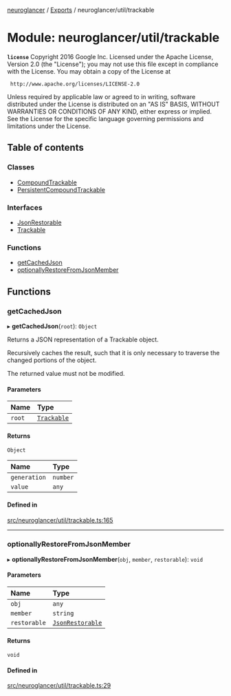 [neuroglancer](../README.md) / [Exports](../modules.md) / neuroglancer/util/trackable

# Module: neuroglancer/util/trackable

**`license`**
Copyright 2016 Google Inc.
Licensed under the Apache License, Version 2.0 (the "License");
you may not use this file except in compliance with the License.
You may obtain a copy of the License at

     http://www.apache.org/licenses/LICENSE-2.0

Unless required by applicable law or agreed to in writing, software
distributed under the License is distributed on an "AS IS" BASIS,
WITHOUT WARRANTIES OR CONDITIONS OF ANY KIND, either express or implied.
See the License for the specific language governing permissions and
limitations under the License.

## Table of contents

### Classes

- [CompoundTrackable](../classes/neuroglancer_util_trackable.CompoundTrackable.md)
- [PersistentCompoundTrackable](../classes/neuroglancer_util_trackable.PersistentCompoundTrackable.md)

### Interfaces

- [JsonRestorable](../interfaces/neuroglancer_util_trackable.JsonRestorable.md)
- [Trackable](../interfaces/neuroglancer_util_trackable.Trackable.md)

### Functions

- [getCachedJson](neuroglancer_util_trackable.md#getcachedjson)
- [optionallyRestoreFromJsonMember](neuroglancer_util_trackable.md#optionallyrestorefromjsonmember)

## Functions

### getCachedJson

▸ **getCachedJson**(`root`): `Object`

Returns a JSON representation of a Trackable object.

Recursively caches the result, such that it is only necessary to traverse the changed portions of
the object.

The returned value must not be modified.

#### Parameters

| Name | Type |
| :------ | :------ |
| `root` | [`Trackable`](../interfaces/neuroglancer_util_trackable.Trackable.md) |

#### Returns

`Object`

| Name | Type |
| :------ | :------ |
| `generation` | `number` |
| `value` | `any` |

#### Defined in

[src/neuroglancer/util/trackable.ts:165](https://github.com/ActiveBrainAtlas2/neuroglancer/blob/034b457d/src/neuroglancer/util/trackable.ts#L165)

___

### optionallyRestoreFromJsonMember

▸ **optionallyRestoreFromJsonMember**(`obj`, `member`, `restorable`): `void`

#### Parameters

| Name | Type |
| :------ | :------ |
| `obj` | `any` |
| `member` | `string` |
| `restorable` | [`JsonRestorable`](../interfaces/neuroglancer_util_trackable.JsonRestorable.md) |

#### Returns

`void`

#### Defined in

[src/neuroglancer/util/trackable.ts:29](https://github.com/ActiveBrainAtlas2/neuroglancer/blob/034b457d/src/neuroglancer/util/trackable.ts#L29)
